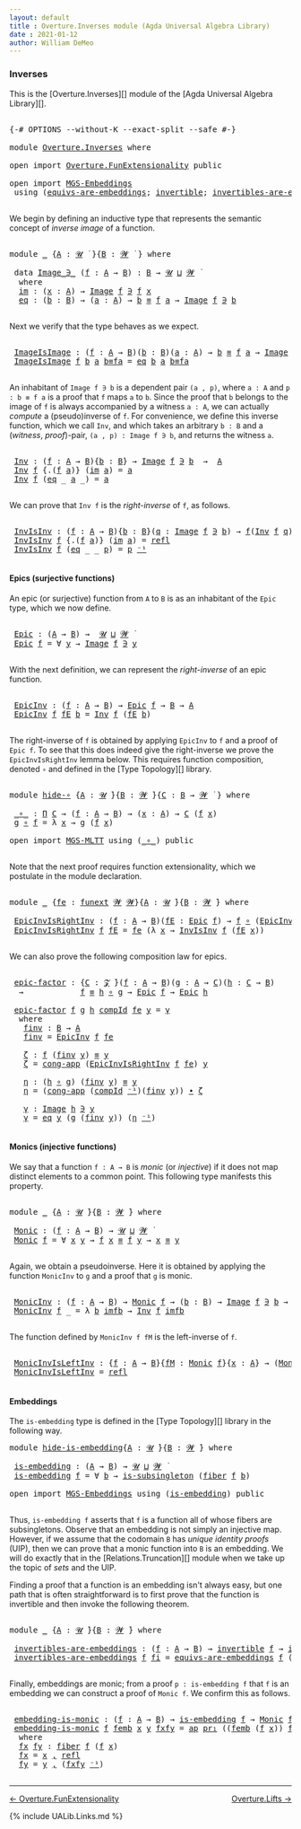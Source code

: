 ```yaml
---
layout: default
title : Overture.Inverses module (Agda Universal Algebra Library)
date : 2021-01-12
author: William DeMeo
---
```


### <a id="inverses">Inverses</a>

This is the [Overture.Inverses][] module of the [Agda Universal Algebra Library][].

<pre class="Agda">

<a id="266" class="Symbol">{-#</a> <a id="270" class="Keyword">OPTIONS</a> <a id="278" class="Pragma">--without-K</a> <a id="290" class="Pragma">--exact-split</a> <a id="304" class="Pragma">--safe</a> <a id="311" class="Symbol">#-}</a>

<a id="316" class="Keyword">module</a> <a id="323" href="Overture.Inverses.html" class="Module">Overture.Inverses</a> <a id="341" class="Keyword">where</a>

<a id="348" class="Keyword">open</a> <a id="353" class="Keyword">import</a> <a id="360" href="Overture.FunExtensionality.html" class="Module">Overture.FunExtensionality</a> <a id="387" class="Keyword">public</a>

<a id="395" class="Keyword">open</a> <a id="400" class="Keyword">import</a> <a id="407" href="MGS-Embeddings.html" class="Module">MGS-Embeddings</a>
 <a id="423" class="Keyword">using</a> <a id="429" class="Symbol">(</a><a id="430" href="MGS-Embeddings.html#1410" class="Function">equivs-are-embeddings</a><a id="451" class="Symbol">;</a> <a id="453" href="MGS-Equivalences.html#370" class="Function">invertible</a><a id="463" class="Symbol">;</a> <a id="465" href="MGS-Equivalences.html#2127" class="Function">invertibles-are-equivs</a><a id="487" class="Symbol">)</a> <a id="489" class="Keyword">public</a>

</pre>

We begin by defining an inductive type that represents the semantic concept of *inverse image* of a function.

<pre class="Agda">

<a id="634" class="Keyword">module</a> <a id="641" href="Overture.Inverses.html#641" class="Module">_</a> <a id="643" class="Symbol">{</a><a id="644" href="Overture.Inverses.html#644" class="Bound">A</a> <a id="646" class="Symbol">:</a> <a id="648" href="Universes.html#260" class="Generalizable">𝓤</a> <a id="650" href="Universes.html#403" class="Function Operator">̇</a> <a id="652" class="Symbol">}{</a><a id="654" href="Overture.Inverses.html#654" class="Bound">B</a> <a id="656" class="Symbol">:</a> <a id="658" href="Universes.html#264" class="Generalizable">𝓦</a> <a id="660" href="Universes.html#403" class="Function Operator">̇</a> <a id="662" class="Symbol">}</a> <a id="664" class="Keyword">where</a>

 <a id="672" class="Keyword">data</a> <a id="677" href="Overture.Inverses.html#677" class="Datatype Operator">Image_∋_</a> <a id="686" class="Symbol">(</a><a id="687" href="Overture.Inverses.html#687" class="Bound">f</a> <a id="689" class="Symbol">:</a> <a id="691" href="Overture.Inverses.html#644" class="Bound">A</a> <a id="693" class="Symbol">→</a> <a id="695" href="Overture.Inverses.html#654" class="Bound">B</a><a id="696" class="Symbol">)</a> <a id="698" class="Symbol">:</a> <a id="700" href="Overture.Inverses.html#654" class="Bound">B</a> <a id="702" class="Symbol">→</a> <a id="704" href="Overture.Inverses.html#648" class="Bound">𝓤</a> <a id="706" href="Agda.Primitive.html#810" class="Primitive Operator">⊔</a> <a id="708" href="Overture.Inverses.html#658" class="Bound">𝓦</a> <a id="710" href="Universes.html#403" class="Function Operator">̇</a>
  <a id="714" class="Keyword">where</a>
  <a id="722" href="Overture.Inverses.html#722" class="InductiveConstructor">im</a> <a id="725" class="Symbol">:</a> <a id="727" class="Symbol">(</a><a id="728" href="Overture.Inverses.html#728" class="Bound">x</a> <a id="730" class="Symbol">:</a> <a id="732" href="Overture.Inverses.html#644" class="Bound">A</a><a id="733" class="Symbol">)</a> <a id="735" class="Symbol">→</a> <a id="737" href="Overture.Inverses.html#677" class="Datatype Operator">Image</a> <a id="743" href="Overture.Inverses.html#687" class="Bound">f</a> <a id="745" href="Overture.Inverses.html#677" class="Datatype Operator">∋</a> <a id="747" href="Overture.Inverses.html#687" class="Bound">f</a> <a id="749" href="Overture.Inverses.html#728" class="Bound">x</a>
  <a id="753" href="Overture.Inverses.html#753" class="InductiveConstructor">eq</a> <a id="756" class="Symbol">:</a> <a id="758" class="Symbol">(</a><a id="759" href="Overture.Inverses.html#759" class="Bound">b</a> <a id="761" class="Symbol">:</a> <a id="763" href="Overture.Inverses.html#654" class="Bound">B</a><a id="764" class="Symbol">)</a> <a id="766" class="Symbol">→</a> <a id="768" class="Symbol">(</a><a id="769" href="Overture.Inverses.html#769" class="Bound">a</a> <a id="771" class="Symbol">:</a> <a id="773" href="Overture.Inverses.html#644" class="Bound">A</a><a id="774" class="Symbol">)</a> <a id="776" class="Symbol">→</a> <a id="778" href="Overture.Inverses.html#759" class="Bound">b</a> <a id="780" href="Overture.Equality.html#2419" class="Datatype Operator">≡</a> <a id="782" href="Overture.Inverses.html#687" class="Bound">f</a> <a id="784" href="Overture.Inverses.html#769" class="Bound">a</a> <a id="786" class="Symbol">→</a> <a id="788" href="Overture.Inverses.html#677" class="Datatype Operator">Image</a> <a id="794" href="Overture.Inverses.html#687" class="Bound">f</a> <a id="796" href="Overture.Inverses.html#677" class="Datatype Operator">∋</a> <a id="798" href="Overture.Inverses.html#759" class="Bound">b</a>

</pre>

Next we verify that the type behaves as we expect.

<pre class="Agda">

 <a id="880" href="Overture.Inverses.html#880" class="Function">ImageIsImage</a> <a id="893" class="Symbol">:</a> <a id="895" class="Symbol">(</a><a id="896" href="Overture.Inverses.html#896" class="Bound">f</a> <a id="898" class="Symbol">:</a> <a id="900" href="Overture.Inverses.html#644" class="Bound">A</a> <a id="902" class="Symbol">→</a> <a id="904" href="Overture.Inverses.html#654" class="Bound">B</a><a id="905" class="Symbol">)(</a><a id="907" href="Overture.Inverses.html#907" class="Bound">b</a> <a id="909" class="Symbol">:</a> <a id="911" href="Overture.Inverses.html#654" class="Bound">B</a><a id="912" class="Symbol">)(</a><a id="914" href="Overture.Inverses.html#914" class="Bound">a</a> <a id="916" class="Symbol">:</a> <a id="918" href="Overture.Inverses.html#644" class="Bound">A</a><a id="919" class="Symbol">)</a> <a id="921" class="Symbol">→</a> <a id="923" href="Overture.Inverses.html#907" class="Bound">b</a> <a id="925" href="Overture.Equality.html#2419" class="Datatype Operator">≡</a> <a id="927" href="Overture.Inverses.html#896" class="Bound">f</a> <a id="929" href="Overture.Inverses.html#914" class="Bound">a</a> <a id="931" class="Symbol">→</a> <a id="933" href="Overture.Inverses.html#677" class="Datatype Operator">Image</a> <a id="939" href="Overture.Inverses.html#896" class="Bound">f</a> <a id="941" href="Overture.Inverses.html#677" class="Datatype Operator">∋</a> <a id="943" href="Overture.Inverses.html#907" class="Bound">b</a>
 <a id="946" href="Overture.Inverses.html#880" class="Function">ImageIsImage</a> <a id="959" href="Overture.Inverses.html#959" class="Bound">f</a> <a id="961" href="Overture.Inverses.html#961" class="Bound">b</a> <a id="963" href="Overture.Inverses.html#963" class="Bound">a</a> <a id="965" href="Overture.Inverses.html#965" class="Bound">b≡fa</a> <a id="970" class="Symbol">=</a> <a id="972" href="Overture.Inverses.html#753" class="InductiveConstructor">eq</a> <a id="975" href="Overture.Inverses.html#961" class="Bound">b</a> <a id="977" href="Overture.Inverses.html#963" class="Bound">a</a> <a id="979" href="Overture.Inverses.html#965" class="Bound">b≡fa</a>

</pre>

An inhabitant of `Image f ∋ b` is a dependent pair `(a , p)`, where `a : A` and `p : b ≡ f a` is a proof that `f` maps `a` to `b`.  Since the proof that `b` belongs to the image of `f` is always accompanied by a witness `a : A`, we can actually *compute* a (pseudo)inverse of `f`. For convenience, we define this inverse function, which we call `Inv`, and which takes an arbitrary `b : B` and a (*witness*, *proof*)-pair, `(a , p) : Image f ∋ b`, and returns the witness `a`.

<pre class="Agda">

 <a id="1489" href="Overture.Inverses.html#1489" class="Function">Inv</a> <a id="1493" class="Symbol">:</a> <a id="1495" class="Symbol">(</a><a id="1496" href="Overture.Inverses.html#1496" class="Bound">f</a> <a id="1498" class="Symbol">:</a> <a id="1500" href="Overture.Inverses.html#644" class="Bound">A</a> <a id="1502" class="Symbol">→</a> <a id="1504" href="Overture.Inverses.html#654" class="Bound">B</a><a id="1505" class="Symbol">){</a><a id="1507" href="Overture.Inverses.html#1507" class="Bound">b</a> <a id="1509" class="Symbol">:</a> <a id="1511" href="Overture.Inverses.html#654" class="Bound">B</a><a id="1512" class="Symbol">}</a> <a id="1514" class="Symbol">→</a> <a id="1516" href="Overture.Inverses.html#677" class="Datatype Operator">Image</a> <a id="1522" href="Overture.Inverses.html#1496" class="Bound">f</a> <a id="1524" href="Overture.Inverses.html#677" class="Datatype Operator">∋</a> <a id="1526" href="Overture.Inverses.html#1507" class="Bound">b</a>  <a id="1529" class="Symbol">→</a>  <a id="1532" href="Overture.Inverses.html#644" class="Bound">A</a>
 <a id="1535" href="Overture.Inverses.html#1489" class="Function">Inv</a> <a id="1539" href="Overture.Inverses.html#1539" class="Bound">f</a> <a id="1541" class="Symbol">{</a><a id="1542" class="DottedPattern Symbol">.(</a><a id="1544" href="Overture.Inverses.html#1539" class="DottedPattern Bound">f</a> <a id="1546" href="Overture.Inverses.html#1554" class="DottedPattern Bound">a</a><a id="1547" class="DottedPattern Symbol">)</a><a id="1548" class="Symbol">}</a> <a id="1550" class="Symbol">(</a><a id="1551" href="Overture.Inverses.html#722" class="InductiveConstructor">im</a> <a id="1554" href="Overture.Inverses.html#1554" class="Bound">a</a><a id="1555" class="Symbol">)</a> <a id="1557" class="Symbol">=</a> <a id="1559" href="Overture.Inverses.html#1554" class="Bound">a</a>
 <a id="1562" href="Overture.Inverses.html#1489" class="Function">Inv</a> <a id="1566" href="Overture.Inverses.html#1566" class="Bound">f</a> <a id="1568" class="Symbol">(</a><a id="1569" href="Overture.Inverses.html#753" class="InductiveConstructor">eq</a> <a id="1572" class="Symbol">_</a> <a id="1574" href="Overture.Inverses.html#1574" class="Bound">a</a> <a id="1576" class="Symbol">_)</a> <a id="1579" class="Symbol">=</a> <a id="1581" href="Overture.Inverses.html#1574" class="Bound">a</a>

</pre>

We can prove that `Inv f` is the *right-inverse* of `f`, as follows.

<pre class="Agda">

 <a id="1681" href="Overture.Inverses.html#1681" class="Function">InvIsInv</a> <a id="1690" class="Symbol">:</a> <a id="1692" class="Symbol">(</a><a id="1693" href="Overture.Inverses.html#1693" class="Bound">f</a> <a id="1695" class="Symbol">:</a> <a id="1697" href="Overture.Inverses.html#644" class="Bound">A</a> <a id="1699" class="Symbol">→</a> <a id="1701" href="Overture.Inverses.html#654" class="Bound">B</a><a id="1702" class="Symbol">){</a><a id="1704" href="Overture.Inverses.html#1704" class="Bound">b</a> <a id="1706" class="Symbol">:</a> <a id="1708" href="Overture.Inverses.html#654" class="Bound">B</a><a id="1709" class="Symbol">}(</a><a id="1711" href="Overture.Inverses.html#1711" class="Bound">q</a> <a id="1713" class="Symbol">:</a> <a id="1715" href="Overture.Inverses.html#677" class="Datatype Operator">Image</a> <a id="1721" href="Overture.Inverses.html#1693" class="Bound">f</a> <a id="1723" href="Overture.Inverses.html#677" class="Datatype Operator">∋</a> <a id="1725" href="Overture.Inverses.html#1704" class="Bound">b</a><a id="1726" class="Symbol">)</a> <a id="1728" class="Symbol">→</a> <a id="1730" href="Overture.Inverses.html#1693" class="Bound">f</a><a id="1731" class="Symbol">(</a><a id="1732" href="Overture.Inverses.html#1489" class="Function">Inv</a> <a id="1736" href="Overture.Inverses.html#1693" class="Bound">f</a> <a id="1738" href="Overture.Inverses.html#1711" class="Bound">q</a><a id="1739" class="Symbol">)</a> <a id="1741" href="Overture.Equality.html#2419" class="Datatype Operator">≡</a> <a id="1743" href="Overture.Inverses.html#1704" class="Bound">b</a>
 <a id="1746" href="Overture.Inverses.html#1681" class="Function">InvIsInv</a> <a id="1755" href="Overture.Inverses.html#1755" class="Bound">f</a> <a id="1757" class="Symbol">{</a><a id="1758" class="DottedPattern Symbol">.(</a><a id="1760" href="Overture.Inverses.html#1755" class="DottedPattern Bound">f</a> <a id="1762" href="Overture.Inverses.html#1770" class="DottedPattern Bound">a</a><a id="1763" class="DottedPattern Symbol">)</a><a id="1764" class="Symbol">}</a> <a id="1766" class="Symbol">(</a><a id="1767" href="Overture.Inverses.html#722" class="InductiveConstructor">im</a> <a id="1770" href="Overture.Inverses.html#1770" class="Bound">a</a><a id="1771" class="Symbol">)</a> <a id="1773" class="Symbol">=</a> <a id="1775" href="Identity-Type.html#162" class="InductiveConstructor">refl</a>
 <a id="1781" href="Overture.Inverses.html#1681" class="Function">InvIsInv</a> <a id="1790" href="Overture.Inverses.html#1790" class="Bound">f</a> <a id="1792" class="Symbol">(</a><a id="1793" href="Overture.Inverses.html#753" class="InductiveConstructor">eq</a> <a id="1796" class="Symbol">_</a> <a id="1798" class="Symbol">_</a> <a id="1800" href="Overture.Inverses.html#1800" class="Bound">p</a><a id="1801" class="Symbol">)</a> <a id="1803" class="Symbol">=</a> <a id="1805" href="Overture.Inverses.html#1800" class="Bound">p</a> <a id="1807" href="MGS-MLTT.html#6125" class="Function Operator">⁻¹</a>

</pre>





#### <a id="epics">Epics (surjective functions)</a>

An epic (or surjective) function from `A` to `B` is as an inhabitant of the `Epic` type, which we now define.

<pre class="Agda">

 <a id="2006" href="Overture.Inverses.html#2006" class="Function">Epic</a> <a id="2011" class="Symbol">:</a> <a id="2013" class="Symbol">(</a><a id="2014" href="Overture.Inverses.html#644" class="Bound">A</a> <a id="2016" class="Symbol">→</a> <a id="2018" href="Overture.Inverses.html#654" class="Bound">B</a><a id="2019" class="Symbol">)</a> <a id="2021" class="Symbol">→</a>  <a id="2024" href="Overture.Inverses.html#648" class="Bound">𝓤</a> <a id="2026" href="Agda.Primitive.html#810" class="Primitive Operator">⊔</a> <a id="2028" href="Overture.Inverses.html#658" class="Bound">𝓦</a> <a id="2030" href="Universes.html#403" class="Function Operator">̇</a>
 <a id="2033" href="Overture.Inverses.html#2006" class="Function">Epic</a> <a id="2038" href="Overture.Inverses.html#2038" class="Bound">f</a> <a id="2040" class="Symbol">=</a> <a id="2042" class="Symbol">∀</a> <a id="2044" href="Overture.Inverses.html#2044" class="Bound">y</a> <a id="2046" class="Symbol">→</a> <a id="2048" href="Overture.Inverses.html#677" class="Datatype Operator">Image</a> <a id="2054" href="Overture.Inverses.html#2038" class="Bound">f</a> <a id="2056" href="Overture.Inverses.html#677" class="Datatype Operator">∋</a> <a id="2058" href="Overture.Inverses.html#2044" class="Bound">y</a>

</pre>

With the next definition, we can represent the *right-inverse* of an epic function.

<pre class="Agda">

 <a id="2173" href="Overture.Inverses.html#2173" class="Function">EpicInv</a> <a id="2181" class="Symbol">:</a> <a id="2183" class="Symbol">(</a><a id="2184" href="Overture.Inverses.html#2184" class="Bound">f</a> <a id="2186" class="Symbol">:</a> <a id="2188" href="Overture.Inverses.html#644" class="Bound">A</a> <a id="2190" class="Symbol">→</a> <a id="2192" href="Overture.Inverses.html#654" class="Bound">B</a><a id="2193" class="Symbol">)</a> <a id="2195" class="Symbol">→</a> <a id="2197" href="Overture.Inverses.html#2006" class="Function">Epic</a> <a id="2202" href="Overture.Inverses.html#2184" class="Bound">f</a> <a id="2204" class="Symbol">→</a> <a id="2206" href="Overture.Inverses.html#654" class="Bound">B</a> <a id="2208" class="Symbol">→</a> <a id="2210" href="Overture.Inverses.html#644" class="Bound">A</a>
 <a id="2213" href="Overture.Inverses.html#2173" class="Function">EpicInv</a> <a id="2221" href="Overture.Inverses.html#2221" class="Bound">f</a> <a id="2223" href="Overture.Inverses.html#2223" class="Bound">fE</a> <a id="2226" href="Overture.Inverses.html#2226" class="Bound">b</a> <a id="2228" class="Symbol">=</a> <a id="2230" href="Overture.Inverses.html#1489" class="Function">Inv</a> <a id="2234" href="Overture.Inverses.html#2221" class="Bound">f</a> <a id="2236" class="Symbol">(</a><a id="2237" href="Overture.Inverses.html#2223" class="Bound">fE</a> <a id="2240" href="Overture.Inverses.html#2226" class="Bound">b</a><a id="2241" class="Symbol">)</a>

</pre>
The right-inverse of `f` is obtained by applying `EpicInv` to `f` and a proof of `Epic f`. To see that this does indeed give the right-inverse we prove the `EpicInvIsRightInv` lemma below. This requires function composition, denoted `∘` and defined in the [Type Topology][] library.

<pre class="Agda">

<a id="2553" class="Keyword">module</a> <a id="hide-∘"></a><a id="2560" href="Overture.Inverses.html#2560" class="Module">hide-∘</a> <a id="2567" class="Symbol">{</a><a id="2568" href="Overture.Inverses.html#2568" class="Bound">A</a> <a id="2570" class="Symbol">:</a> <a id="2572" href="Universes.html#260" class="Generalizable">𝓤</a> <a id="2574" href="Universes.html#403" class="Function Operator">̇</a><a id="2575" class="Symbol">}{</a><a id="2577" href="Overture.Inverses.html#2577" class="Bound">B</a> <a id="2579" class="Symbol">:</a> <a id="2581" href="Universes.html#264" class="Generalizable">𝓦</a> <a id="2583" href="Universes.html#403" class="Function Operator">̇</a><a id="2584" class="Symbol">}{</a><a id="2586" href="Overture.Inverses.html#2586" class="Bound">C</a> <a id="2588" class="Symbol">:</a> <a id="2590" href="Overture.Inverses.html#2577" class="Bound">B</a> <a id="2592" class="Symbol">→</a> <a id="2594" href="Universes.html#264" class="Generalizable">𝓦</a> <a id="2596" href="Universes.html#403" class="Function Operator">̇</a> <a id="2598" class="Symbol">}</a> <a id="2600" class="Keyword">where</a>

 <a id="hide-∘._∘_"></a><a id="2608" href="Overture.Inverses.html#2608" class="Function Operator">_∘_</a> <a id="2612" class="Symbol">:</a> <a id="2614" href="MGS-MLTT.html#3562" class="Function">Π</a> <a id="2616" href="Overture.Inverses.html#2586" class="Bound">C</a> <a id="2618" class="Symbol">→</a> <a id="2620" class="Symbol">(</a><a id="2621" href="Overture.Inverses.html#2621" class="Bound">f</a> <a id="2623" class="Symbol">:</a> <a id="2625" href="Overture.Inverses.html#2568" class="Bound">A</a> <a id="2627" class="Symbol">→</a> <a id="2629" href="Overture.Inverses.html#2577" class="Bound">B</a><a id="2630" class="Symbol">)</a> <a id="2632" class="Symbol">→</a> <a id="2634" class="Symbol">(</a><a id="2635" href="Overture.Inverses.html#2635" class="Bound">x</a> <a id="2637" class="Symbol">:</a> <a id="2639" href="Overture.Inverses.html#2568" class="Bound">A</a><a id="2640" class="Symbol">)</a> <a id="2642" class="Symbol">→</a> <a id="2644" href="Overture.Inverses.html#2586" class="Bound">C</a> <a id="2646" class="Symbol">(</a><a id="2647" href="Overture.Inverses.html#2621" class="Bound">f</a> <a id="2649" href="Overture.Inverses.html#2635" class="Bound">x</a><a id="2650" class="Symbol">)</a>
 <a id="2653" href="Overture.Inverses.html#2653" class="Bound">g</a> <a id="2655" href="Overture.Inverses.html#2608" class="Function Operator">∘</a> <a id="2657" href="Overture.Inverses.html#2657" class="Bound">f</a> <a id="2659" class="Symbol">=</a> <a id="2661" class="Symbol">λ</a> <a id="2663" href="Overture.Inverses.html#2663" class="Bound">x</a> <a id="2665" class="Symbol">→</a> <a id="2667" href="Overture.Inverses.html#2653" class="Bound">g</a> <a id="2669" class="Symbol">(</a><a id="2670" href="Overture.Inverses.html#2657" class="Bound">f</a> <a id="2672" href="Overture.Inverses.html#2663" class="Bound">x</a><a id="2673" class="Symbol">)</a>

<a id="2676" class="Keyword">open</a> <a id="2681" class="Keyword">import</a> <a id="2688" href="MGS-MLTT.html" class="Module">MGS-MLTT</a> <a id="2697" class="Keyword">using</a> <a id="2703" class="Symbol">(</a><a id="2704" href="MGS-MLTT.html#3813" class="Function Operator">_∘_</a><a id="2707" class="Symbol">)</a> <a id="2709" class="Keyword">public</a>

</pre>

Note that the next proof requires function extensionality, which we postulate in the module declaration.

<pre class="Agda">

<a id="2849" class="Keyword">module</a> <a id="2856" href="Overture.Inverses.html#2856" class="Module">_</a> <a id="2858" class="Symbol">{</a><a id="2859" href="Overture.Inverses.html#2859" class="Bound">fe</a> <a id="2862" class="Symbol">:</a> <a id="2864" href="MGS-FunExt-from-Univalence.html#393" class="Function">funext</a> <a id="2871" href="Universes.html#264" class="Generalizable">𝓦</a> <a id="2873" href="Universes.html#264" class="Generalizable">𝓦</a><a id="2874" class="Symbol">}{</a><a id="2876" href="Overture.Inverses.html#2876" class="Bound">A</a> <a id="2878" class="Symbol">:</a> <a id="2880" href="Universes.html#260" class="Generalizable">𝓤</a> <a id="2882" href="Universes.html#403" class="Function Operator">̇</a><a id="2883" class="Symbol">}{</a><a id="2885" href="Overture.Inverses.html#2885" class="Bound">B</a> <a id="2887" class="Symbol">:</a> <a id="2889" href="Universes.html#264" class="Generalizable">𝓦</a> <a id="2891" href="Universes.html#403" class="Function Operator">̇</a><a id="2892" class="Symbol">}</a> <a id="2894" class="Keyword">where</a>

 <a id="2902" href="Overture.Inverses.html#2902" class="Function">EpicInvIsRightInv</a> <a id="2920" class="Symbol">:</a> <a id="2922" class="Symbol">(</a><a id="2923" href="Overture.Inverses.html#2923" class="Bound">f</a> <a id="2925" class="Symbol">:</a> <a id="2927" href="Overture.Inverses.html#2876" class="Bound">A</a> <a id="2929" class="Symbol">→</a> <a id="2931" href="Overture.Inverses.html#2885" class="Bound">B</a><a id="2932" class="Symbol">)(</a><a id="2934" href="Overture.Inverses.html#2934" class="Bound">fE</a> <a id="2937" class="Symbol">:</a> <a id="2939" href="Overture.Inverses.html#2006" class="Function">Epic</a> <a id="2944" href="Overture.Inverses.html#2923" class="Bound">f</a><a id="2945" class="Symbol">)</a> <a id="2947" class="Symbol">→</a> <a id="2949" href="Overture.Inverses.html#2923" class="Bound">f</a> <a id="2951" href="MGS-MLTT.html#3813" class="Function Operator">∘</a> <a id="2953" class="Symbol">(</a><a id="2954" href="Overture.Inverses.html#2173" class="Function">EpicInv</a> <a id="2962" href="Overture.Inverses.html#2923" class="Bound">f</a> <a id="2964" href="Overture.Inverses.html#2934" class="Bound">fE</a><a id="2966" class="Symbol">)</a> <a id="2968" href="Overture.Equality.html#2419" class="Datatype Operator">≡</a> <a id="2970" href="MGS-MLTT.html#3778" class="Function">𝑖𝑑</a> <a id="2973" href="Overture.Inverses.html#2885" class="Bound">B</a>
 <a id="2976" href="Overture.Inverses.html#2902" class="Function">EpicInvIsRightInv</a> <a id="2994" href="Overture.Inverses.html#2994" class="Bound">f</a> <a id="2996" href="Overture.Inverses.html#2996" class="Bound">fE</a> <a id="2999" class="Symbol">=</a> <a id="3001" href="Overture.Inverses.html#2859" class="Bound">fe</a> <a id="3004" class="Symbol">(λ</a> <a id="3007" href="Overture.Inverses.html#3007" class="Bound">x</a> <a id="3009" class="Symbol">→</a> <a id="3011" href="Overture.Inverses.html#1681" class="Function">InvIsInv</a> <a id="3020" href="Overture.Inverses.html#2994" class="Bound">f</a> <a id="3022" class="Symbol">(</a><a id="3023" href="Overture.Inverses.html#2996" class="Bound">fE</a> <a id="3026" href="Overture.Inverses.html#3007" class="Bound">x</a><a id="3027" class="Symbol">))</a>

</pre>

We can also prove the following composition law for epics.

<pre class="Agda">

 <a id="3118" href="Overture.Inverses.html#3118" class="Function">epic-factor</a> <a id="3130" class="Symbol">:</a> <a id="3132" class="Symbol">{</a><a id="3133" href="Overture.Inverses.html#3133" class="Bound">C</a> <a id="3135" class="Symbol">:</a> <a id="3137" href="Overture.Preliminaries.html#8163" class="Generalizable">𝓩</a> <a id="3139" href="Universes.html#403" class="Function Operator">̇</a><a id="3140" class="Symbol">}(</a><a id="3142" href="Overture.Inverses.html#3142" class="Bound">f</a> <a id="3144" class="Symbol">:</a> <a id="3146" href="Overture.Inverses.html#2876" class="Bound">A</a> <a id="3148" class="Symbol">→</a> <a id="3150" href="Overture.Inverses.html#2885" class="Bound">B</a><a id="3151" class="Symbol">)(</a><a id="3153" href="Overture.Inverses.html#3153" class="Bound">g</a> <a id="3155" class="Symbol">:</a> <a id="3157" href="Overture.Inverses.html#2876" class="Bound">A</a> <a id="3159" class="Symbol">→</a> <a id="3161" href="Overture.Inverses.html#3133" class="Bound">C</a><a id="3162" class="Symbol">)(</a><a id="3164" href="Overture.Inverses.html#3164" class="Bound">h</a> <a id="3166" class="Symbol">:</a> <a id="3168" href="Overture.Inverses.html#3133" class="Bound">C</a> <a id="3170" class="Symbol">→</a> <a id="3172" href="Overture.Inverses.html#2885" class="Bound">B</a><a id="3173" class="Symbol">)</a>
  <a id="3177" class="Symbol">→</a>            <a id="3190" href="Overture.Inverses.html#3142" class="Bound">f</a> <a id="3192" href="Overture.Equality.html#2419" class="Datatype Operator">≡</a> <a id="3194" href="Overture.Inverses.html#3164" class="Bound">h</a> <a id="3196" href="MGS-MLTT.html#3813" class="Function Operator">∘</a> <a id="3198" href="Overture.Inverses.html#3153" class="Bound">g</a> <a id="3200" class="Symbol">→</a> <a id="3202" href="Overture.Inverses.html#2006" class="Function">Epic</a> <a id="3207" href="Overture.Inverses.html#3142" class="Bound">f</a> <a id="3209" class="Symbol">→</a> <a id="3211" href="Overture.Inverses.html#2006" class="Function">Epic</a> <a id="3216" href="Overture.Inverses.html#3164" class="Bound">h</a>

 <a id="3220" href="Overture.Inverses.html#3118" class="Function">epic-factor</a> <a id="3232" href="Overture.Inverses.html#3232" class="Bound">f</a> <a id="3234" href="Overture.Inverses.html#3234" class="Bound">g</a> <a id="3236" href="Overture.Inverses.html#3236" class="Bound">h</a> <a id="3238" href="Overture.Inverses.html#3238" class="Bound">compId</a> <a id="3245" href="Overture.Inverses.html#3245" class="Bound">fe</a> <a id="3248" href="Overture.Inverses.html#3248" class="Bound">y</a> <a id="3250" class="Symbol">=</a> <a id="3252" href="Overture.Inverses.html#3442" class="Function">γ</a>
  <a id="3256" class="Keyword">where</a>
   <a id="3265" href="Overture.Inverses.html#3265" class="Function">finv</a> <a id="3270" class="Symbol">:</a> <a id="3272" href="Overture.Inverses.html#2885" class="Bound">B</a> <a id="3274" class="Symbol">→</a> <a id="3276" href="Overture.Inverses.html#2876" class="Bound">A</a>
   <a id="3281" href="Overture.Inverses.html#3265" class="Function">finv</a> <a id="3286" class="Symbol">=</a> <a id="3288" href="Overture.Inverses.html#2173" class="Function">EpicInv</a> <a id="3296" href="Overture.Inverses.html#3232" class="Bound">f</a> <a id="3298" href="Overture.Inverses.html#3245" class="Bound">fe</a>

   <a id="3305" href="Overture.Inverses.html#3305" class="Function">ζ</a> <a id="3307" class="Symbol">:</a> <a id="3309" href="Overture.Inverses.html#3232" class="Bound">f</a> <a id="3311" class="Symbol">(</a><a id="3312" href="Overture.Inverses.html#3265" class="Function">finv</a> <a id="3317" href="Overture.Inverses.html#3248" class="Bound">y</a><a id="3318" class="Symbol">)</a> <a id="3320" href="Overture.Equality.html#2419" class="Datatype Operator">≡</a> <a id="3322" href="Overture.Inverses.html#3248" class="Bound">y</a>
   <a id="3327" href="Overture.Inverses.html#3305" class="Function">ζ</a> <a id="3329" class="Symbol">=</a> <a id="3331" href="Overture.Equality.html#5962" class="Function">cong-app</a> <a id="3340" class="Symbol">(</a><a id="3341" href="Overture.Inverses.html#2902" class="Function">EpicInvIsRightInv</a> <a id="3359" href="Overture.Inverses.html#3232" class="Bound">f</a> <a id="3361" href="Overture.Inverses.html#3245" class="Bound">fe</a><a id="3363" class="Symbol">)</a> <a id="3365" href="Overture.Inverses.html#3248" class="Bound">y</a>

   <a id="3371" href="Overture.Inverses.html#3371" class="Function">η</a> <a id="3373" class="Symbol">:</a> <a id="3375" class="Symbol">(</a><a id="3376" href="Overture.Inverses.html#3236" class="Bound">h</a> <a id="3378" href="MGS-MLTT.html#3813" class="Function Operator">∘</a> <a id="3380" href="Overture.Inverses.html#3234" class="Bound">g</a><a id="3381" class="Symbol">)</a> <a id="3383" class="Symbol">(</a><a id="3384" href="Overture.Inverses.html#3265" class="Function">finv</a> <a id="3389" href="Overture.Inverses.html#3248" class="Bound">y</a><a id="3390" class="Symbol">)</a> <a id="3392" href="Overture.Equality.html#2419" class="Datatype Operator">≡</a> <a id="3394" href="Overture.Inverses.html#3248" class="Bound">y</a>
   <a id="3399" href="Overture.Inverses.html#3371" class="Function">η</a> <a id="3401" class="Symbol">=</a> <a id="3403" class="Symbol">(</a><a id="3404" href="Overture.Equality.html#5962" class="Function">cong-app</a> <a id="3413" class="Symbol">(</a><a id="3414" href="Overture.Inverses.html#3238" class="Bound">compId</a> <a id="3421" href="MGS-MLTT.html#6125" class="Function Operator">⁻¹</a><a id="3423" class="Symbol">)(</a><a id="3425" href="Overture.Inverses.html#3265" class="Function">finv</a> <a id="3430" href="Overture.Inverses.html#3248" class="Bound">y</a><a id="3431" class="Symbol">))</a> <a id="3434" href="MGS-MLTT.html#5910" class="Function Operator">∙</a> <a id="3436" href="Overture.Inverses.html#3305" class="Function">ζ</a>

   <a id="3442" href="Overture.Inverses.html#3442" class="Function">γ</a> <a id="3444" class="Symbol">:</a> <a id="3446" href="Overture.Inverses.html#677" class="Datatype Operator">Image</a> <a id="3452" href="Overture.Inverses.html#3236" class="Bound">h</a> <a id="3454" href="Overture.Inverses.html#677" class="Datatype Operator">∋</a> <a id="3456" href="Overture.Inverses.html#3248" class="Bound">y</a>
   <a id="3461" href="Overture.Inverses.html#3442" class="Function">γ</a> <a id="3463" class="Symbol">=</a> <a id="3465" href="Overture.Inverses.html#753" class="InductiveConstructor">eq</a> <a id="3468" href="Overture.Inverses.html#3248" class="Bound">y</a> <a id="3470" class="Symbol">(</a><a id="3471" href="Overture.Inverses.html#3234" class="Bound">g</a> <a id="3473" class="Symbol">(</a><a id="3474" href="Overture.Inverses.html#3265" class="Function">finv</a> <a id="3479" href="Overture.Inverses.html#3248" class="Bound">y</a><a id="3480" class="Symbol">))</a> <a id="3483" class="Symbol">(</a><a id="3484" href="Overture.Inverses.html#3371" class="Function">η</a> <a id="3486" href="MGS-MLTT.html#6125" class="Function Operator">⁻¹</a><a id="3488" class="Symbol">)</a>

</pre>






#### <a id="monics">Monics (injective functions)</a>

We say that a function `f : A → B` is *monic* (or *injective*) if it does not map distinct elements to a common point. This following type manifests this property.

<pre class="Agda">

<a id="3741" class="Keyword">module</a> <a id="3748" href="Overture.Inverses.html#3748" class="Module">_</a> <a id="3750" class="Symbol">{</a><a id="3751" href="Overture.Inverses.html#3751" class="Bound">A</a> <a id="3753" class="Symbol">:</a> <a id="3755" href="Universes.html#260" class="Generalizable">𝓤</a> <a id="3757" href="Universes.html#403" class="Function Operator">̇</a><a id="3758" class="Symbol">}{</a><a id="3760" href="Overture.Inverses.html#3760" class="Bound">B</a> <a id="3762" class="Symbol">:</a> <a id="3764" href="Universes.html#264" class="Generalizable">𝓦</a> <a id="3766" href="Universes.html#403" class="Function Operator">̇</a><a id="3767" class="Symbol">}</a> <a id="3769" class="Keyword">where</a>

 <a id="3777" href="Overture.Inverses.html#3777" class="Function">Monic</a> <a id="3783" class="Symbol">:</a> <a id="3785" class="Symbol">(</a><a id="3786" href="Overture.Inverses.html#3786" class="Bound">f</a> <a id="3788" class="Symbol">:</a> <a id="3790" href="Overture.Inverses.html#3751" class="Bound">A</a> <a id="3792" class="Symbol">→</a> <a id="3794" href="Overture.Inverses.html#3760" class="Bound">B</a><a id="3795" class="Symbol">)</a> <a id="3797" class="Symbol">→</a> <a id="3799" href="Overture.Inverses.html#3755" class="Bound">𝓤</a> <a id="3801" href="Agda.Primitive.html#810" class="Primitive Operator">⊔</a> <a id="3803" href="Overture.Inverses.html#3764" class="Bound">𝓦</a> <a id="3805" href="Universes.html#403" class="Function Operator">̇</a>
 <a id="3808" href="Overture.Inverses.html#3777" class="Function">Monic</a> <a id="3814" href="Overture.Inverses.html#3814" class="Bound">f</a> <a id="3816" class="Symbol">=</a> <a id="3818" class="Symbol">∀</a> <a id="3820" href="Overture.Inverses.html#3820" class="Bound">x</a> <a id="3822" href="Overture.Inverses.html#3822" class="Bound">y</a> <a id="3824" class="Symbol">→</a> <a id="3826" href="Overture.Inverses.html#3814" class="Bound">f</a> <a id="3828" href="Overture.Inverses.html#3820" class="Bound">x</a> <a id="3830" href="Overture.Equality.html#2419" class="Datatype Operator">≡</a> <a id="3832" href="Overture.Inverses.html#3814" class="Bound">f</a> <a id="3834" href="Overture.Inverses.html#3822" class="Bound">y</a> <a id="3836" class="Symbol">→</a> <a id="3838" href="Overture.Inverses.html#3820" class="Bound">x</a> <a id="3840" href="Overture.Equality.html#2419" class="Datatype Operator">≡</a> <a id="3842" href="Overture.Inverses.html#3822" class="Bound">y</a>

</pre>

Again, we obtain a pseudoinverse. Here it is obtained by applying the function `MonicInv` to `g` and a proof that `g` is monic.

<pre class="Agda">

 <a id="4001" href="Overture.Inverses.html#4001" class="Function">MonicInv</a> <a id="4010" class="Symbol">:</a> <a id="4012" class="Symbol">(</a><a id="4013" href="Overture.Inverses.html#4013" class="Bound">f</a> <a id="4015" class="Symbol">:</a> <a id="4017" href="Overture.Inverses.html#3751" class="Bound">A</a> <a id="4019" class="Symbol">→</a> <a id="4021" href="Overture.Inverses.html#3760" class="Bound">B</a><a id="4022" class="Symbol">)</a> <a id="4024" class="Symbol">→</a> <a id="4026" href="Overture.Inverses.html#3777" class="Function">Monic</a> <a id="4032" href="Overture.Inverses.html#4013" class="Bound">f</a> <a id="4034" class="Symbol">→</a> <a id="4036" class="Symbol">(</a><a id="4037" href="Overture.Inverses.html#4037" class="Bound">b</a> <a id="4039" class="Symbol">:</a> <a id="4041" href="Overture.Inverses.html#3760" class="Bound">B</a><a id="4042" class="Symbol">)</a> <a id="4044" class="Symbol">→</a> <a id="4046" href="Overture.Inverses.html#677" class="Datatype Operator">Image</a> <a id="4052" href="Overture.Inverses.html#4013" class="Bound">f</a> <a id="4054" href="Overture.Inverses.html#677" class="Datatype Operator">∋</a> <a id="4056" href="Overture.Inverses.html#4037" class="Bound">b</a> <a id="4058" class="Symbol">→</a> <a id="4060" href="Overture.Inverses.html#3751" class="Bound">A</a>
 <a id="4063" href="Overture.Inverses.html#4001" class="Function">MonicInv</a> <a id="4072" href="Overture.Inverses.html#4072" class="Bound">f</a> <a id="4074" class="Symbol">_</a> <a id="4076" class="Symbol">=</a> <a id="4078" class="Symbol">λ</a> <a id="4080" href="Overture.Inverses.html#4080" class="Bound">b</a> <a id="4082" href="Overture.Inverses.html#4082" class="Bound">imfb</a> <a id="4087" class="Symbol">→</a> <a id="4089" href="Overture.Inverses.html#1489" class="Function">Inv</a> <a id="4093" href="Overture.Inverses.html#4072" class="Bound">f</a> <a id="4095" href="Overture.Inverses.html#4082" class="Bound">imfb</a>

</pre>

The function defined by `MonicInv f fM` is the left-inverse of `f`.

<pre class="Agda">

 <a id="4197" href="Overture.Inverses.html#4197" class="Function">MonicInvIsLeftInv</a> <a id="4215" class="Symbol">:</a> <a id="4217" class="Symbol">{</a><a id="4218" href="Overture.Inverses.html#4218" class="Bound">f</a> <a id="4220" class="Symbol">:</a> <a id="4222" href="Overture.Inverses.html#3751" class="Bound">A</a> <a id="4224" class="Symbol">→</a> <a id="4226" href="Overture.Inverses.html#3760" class="Bound">B</a><a id="4227" class="Symbol">}{</a><a id="4229" href="Overture.Inverses.html#4229" class="Bound">fM</a> <a id="4232" class="Symbol">:</a> <a id="4234" href="Overture.Inverses.html#3777" class="Function">Monic</a> <a id="4240" href="Overture.Inverses.html#4218" class="Bound">f</a><a id="4241" class="Symbol">}{</a><a id="4243" href="Overture.Inverses.html#4243" class="Bound">x</a> <a id="4245" class="Symbol">:</a> <a id="4247" href="Overture.Inverses.html#3751" class="Bound">A</a><a id="4248" class="Symbol">}</a> <a id="4250" class="Symbol">→</a> <a id="4252" class="Symbol">(</a><a id="4253" href="Overture.Inverses.html#4001" class="Function">MonicInv</a> <a id="4262" href="Overture.Inverses.html#4218" class="Bound">f</a> <a id="4264" href="Overture.Inverses.html#4229" class="Bound">fM</a><a id="4266" class="Symbol">)(</a><a id="4268" href="Overture.Inverses.html#4218" class="Bound">f</a> <a id="4270" href="Overture.Inverses.html#4243" class="Bound">x</a><a id="4271" class="Symbol">)(</a><a id="4273" href="Overture.Inverses.html#722" class="InductiveConstructor">im</a> <a id="4276" href="Overture.Inverses.html#4243" class="Bound">x</a><a id="4277" class="Symbol">)</a> <a id="4279" href="Overture.Equality.html#2419" class="Datatype Operator">≡</a> <a id="4281" href="Overture.Inverses.html#4243" class="Bound">x</a>
 <a id="4284" href="Overture.Inverses.html#4197" class="Function">MonicInvIsLeftInv</a> <a id="4302" class="Symbol">=</a> <a id="4304" href="Identity-Type.html#162" class="InductiveConstructor">refl</a>

</pre>





#### <a id="embeddings">Embeddings</a>

The `is-embedding` type is defined in the [Type Topology][] library in the following way.

<pre class="Agda">
<a id="4470" class="Keyword">module</a> <a id="hide-is-embedding"></a><a id="4477" href="Overture.Inverses.html#4477" class="Module">hide-is-embedding</a><a id="4494" class="Symbol">{</a><a id="4495" href="Overture.Inverses.html#4495" class="Bound">A</a> <a id="4497" class="Symbol">:</a> <a id="4499" href="Universes.html#260" class="Generalizable">𝓤</a> <a id="4501" href="Universes.html#403" class="Function Operator">̇</a><a id="4502" class="Symbol">}{</a><a id="4504" href="Overture.Inverses.html#4504" class="Bound">B</a> <a id="4506" class="Symbol">:</a> <a id="4508" href="Universes.html#264" class="Generalizable">𝓦</a> <a id="4510" href="Universes.html#403" class="Function Operator">̇</a><a id="4511" class="Symbol">}</a> <a id="4513" class="Keyword">where</a>

 <a id="hide-is-embedding.is-embedding"></a><a id="4521" href="Overture.Inverses.html#4521" class="Function">is-embedding</a> <a id="4534" class="Symbol">:</a> <a id="4536" class="Symbol">(</a><a id="4537" href="Overture.Inverses.html#4495" class="Bound">A</a> <a id="4539" class="Symbol">→</a> <a id="4541" href="Overture.Inverses.html#4504" class="Bound">B</a><a id="4542" class="Symbol">)</a> <a id="4544" class="Symbol">→</a> <a id="4546" href="Overture.Inverses.html#4499" class="Bound">𝓤</a> <a id="4548" href="Agda.Primitive.html#810" class="Primitive Operator">⊔</a> <a id="4550" href="Overture.Inverses.html#4508" class="Bound">𝓦</a> <a id="4552" href="Universes.html#403" class="Function Operator">̇</a>
 <a id="4555" href="Overture.Inverses.html#4521" class="Function">is-embedding</a> <a id="4568" href="Overture.Inverses.html#4568" class="Bound">f</a> <a id="4570" class="Symbol">=</a> <a id="4572" class="Symbol">∀</a> <a id="4574" href="Overture.Inverses.html#4574" class="Bound">b</a> <a id="4576" class="Symbol">→</a> <a id="4578" href="MGS-Basic-UF.html#743" class="Function">is-subsingleton</a> <a id="4594" class="Symbol">(</a><a id="4595" href="MGS-Equivalences.html#501" class="Function">fiber</a> <a id="4601" href="Overture.Inverses.html#4568" class="Bound">f</a> <a id="4603" href="Overture.Inverses.html#4574" class="Bound">b</a><a id="4604" class="Symbol">)</a>

<a id="4607" class="Keyword">open</a> <a id="4612" class="Keyword">import</a> <a id="4619" href="MGS-Embeddings.html" class="Module">MGS-Embeddings</a> <a id="4634" class="Keyword">using</a> <a id="4640" class="Symbol">(</a><a id="4641" href="MGS-Embeddings.html#384" class="Function">is-embedding</a><a id="4653" class="Symbol">)</a> <a id="4655" class="Keyword">public</a>

</pre>

Thus, `is-embedding f` asserts that `f` is a function all of whose fibers are subsingletons. Observe that an embedding is not simply an injective map. However, if we assume that the codomain `B` has *unique identity proofs* (UIP), then we can prove that a monic function into `B` is an embedding.  We will do exactly that in the [Relations.Truncation][] module when we take up the topic of *sets* and the UIP.

Finding a proof that a function is an embedding isn't always easy, but one path that is often straightforward is to first prove that the function is invertible and then invoke the following theorem.

<pre class="Agda">

<a id="5300" class="Keyword">module</a> <a id="5307" href="Overture.Inverses.html#5307" class="Module">_</a> <a id="5309" class="Symbol">{</a><a id="5310" href="Overture.Inverses.html#5310" class="Bound">A</a> <a id="5312" class="Symbol">:</a> <a id="5314" href="Universes.html#260" class="Generalizable">𝓤</a> <a id="5316" href="Universes.html#403" class="Function Operator">̇</a><a id="5317" class="Symbol">}{</a><a id="5319" href="Overture.Inverses.html#5319" class="Bound">B</a> <a id="5321" class="Symbol">:</a> <a id="5323" href="Universes.html#264" class="Generalizable">𝓦</a> <a id="5325" href="Universes.html#403" class="Function Operator">̇</a><a id="5326" class="Symbol">}</a> <a id="5328" class="Keyword">where</a>

 <a id="5336" href="Overture.Inverses.html#5336" class="Function">invertibles-are-embeddings</a> <a id="5363" class="Symbol">:</a> <a id="5365" class="Symbol">(</a><a id="5366" href="Overture.Inverses.html#5366" class="Bound">f</a> <a id="5368" class="Symbol">:</a> <a id="5370" href="Overture.Inverses.html#5310" class="Bound">A</a> <a id="5372" class="Symbol">→</a> <a id="5374" href="Overture.Inverses.html#5319" class="Bound">B</a><a id="5375" class="Symbol">)</a> <a id="5377" class="Symbol">→</a> <a id="5379" href="MGS-Equivalences.html#370" class="Function">invertible</a> <a id="5390" href="Overture.Inverses.html#5366" class="Bound">f</a> <a id="5392" class="Symbol">→</a> <a id="5394" href="MGS-Embeddings.html#384" class="Function">is-embedding</a> <a id="5407" href="Overture.Inverses.html#5366" class="Bound">f</a>
 <a id="5410" href="Overture.Inverses.html#5336" class="Function">invertibles-are-embeddings</a> <a id="5437" href="Overture.Inverses.html#5437" class="Bound">f</a> <a id="5439" href="Overture.Inverses.html#5439" class="Bound">fi</a> <a id="5442" class="Symbol">=</a> <a id="5444" href="MGS-Embeddings.html#1410" class="Function">equivs-are-embeddings</a> <a id="5466" href="Overture.Inverses.html#5437" class="Bound">f</a> <a id="5468" class="Symbol">(</a><a id="5469" href="MGS-Equivalences.html#2127" class="Function">invertibles-are-equivs</a> <a id="5492" href="Overture.Inverses.html#5437" class="Bound">f</a> <a id="5494" href="Overture.Inverses.html#5439" class="Bound">fi</a><a id="5496" class="Symbol">)</a>

</pre>

Finally, embeddings are monic; from a proof `p : is-embedding f` that `f` is an embedding we can construct a proof of `Monic f`.  We confirm this as follows.

<pre class="Agda">

 <a id="5685" href="Overture.Inverses.html#5685" class="Function">embedding-is-monic</a> <a id="5704" class="Symbol">:</a> <a id="5706" class="Symbol">(</a><a id="5707" href="Overture.Inverses.html#5707" class="Bound">f</a> <a id="5709" class="Symbol">:</a> <a id="5711" href="Overture.Inverses.html#5310" class="Bound">A</a> <a id="5713" class="Symbol">→</a> <a id="5715" href="Overture.Inverses.html#5319" class="Bound">B</a><a id="5716" class="Symbol">)</a> <a id="5718" class="Symbol">→</a> <a id="5720" href="MGS-Embeddings.html#384" class="Function">is-embedding</a> <a id="5733" href="Overture.Inverses.html#5707" class="Bound">f</a> <a id="5735" class="Symbol">→</a> <a id="5737" href="Overture.Inverses.html#3777" class="Function">Monic</a> <a id="5743" href="Overture.Inverses.html#5707" class="Bound">f</a>
 <a id="5746" href="Overture.Inverses.html#5685" class="Function">embedding-is-monic</a> <a id="5765" href="Overture.Inverses.html#5765" class="Bound">f</a> <a id="5767" href="Overture.Inverses.html#5767" class="Bound">femb</a> <a id="5772" href="Overture.Inverses.html#5772" class="Bound">x</a> <a id="5774" href="Overture.Inverses.html#5774" class="Bound">y</a> <a id="5776" href="Overture.Inverses.html#5776" class="Bound">fxfy</a> <a id="5781" class="Symbol">=</a> <a id="5783" href="MGS-MLTT.html#6613" class="Function">ap</a> <a id="5786" href="MGS-MLTT.html#2942" class="Function">pr₁</a> <a id="5790" class="Symbol">((</a><a id="5792" href="Overture.Inverses.html#5767" class="Bound">femb</a> <a id="5797" class="Symbol">(</a><a id="5798" href="Overture.Inverses.html#5765" class="Bound">f</a> <a id="5800" href="Overture.Inverses.html#5772" class="Bound">x</a><a id="5801" class="Symbol">))</a> <a id="5804" href="Overture.Inverses.html#5821" class="Function">fx</a> <a id="5807" href="Overture.Inverses.html#5824" class="Function">fy</a><a id="5809" class="Symbol">)</a>
  <a id="5813" class="Keyword">where</a>
  <a id="5821" href="Overture.Inverses.html#5821" class="Function">fx</a> <a id="5824" href="Overture.Inverses.html#5824" class="Function">fy</a> <a id="5827" class="Symbol">:</a> <a id="5829" href="MGS-Equivalences.html#501" class="Function">fiber</a> <a id="5835" href="Overture.Inverses.html#5765" class="Bound">f</a> <a id="5837" class="Symbol">(</a><a id="5838" href="Overture.Inverses.html#5765" class="Bound">f</a> <a id="5840" href="Overture.Inverses.html#5772" class="Bound">x</a><a id="5841" class="Symbol">)</a>
  <a id="5845" href="Overture.Inverses.html#5821" class="Function">fx</a> <a id="5848" class="Symbol">=</a> <a id="5850" href="Overture.Inverses.html#5772" class="Bound">x</a> <a id="5852" href="Overture.Preliminaries.html#13136" class="InductiveConstructor Operator">,</a> <a id="5854" href="Identity-Type.html#162" class="InductiveConstructor">refl</a>
  <a id="5861" href="Overture.Inverses.html#5824" class="Function">fy</a> <a id="5864" class="Symbol">=</a> <a id="5866" href="Overture.Inverses.html#5774" class="Bound">y</a> <a id="5868" href="Overture.Preliminaries.html#13136" class="InductiveConstructor Operator">,</a> <a id="5870" class="Symbol">(</a><a id="5871" href="Overture.Inverses.html#5776" class="Bound">fxfy</a> <a id="5876" href="MGS-MLTT.html#6125" class="Function Operator">⁻¹</a><a id="5878" class="Symbol">)</a>

</pre>


-------------------------------------

<p></p>

[← Overture.FunExtensionality](Overture.FunExtensionality.html)
<span style="float:right;">[Overture.Lifts →](Overture.Lifts.html)</span>


{% include UALib.Links.md %}


<!-- 
This is the first point at which [truncation](UALib.Preface.html#truncation) comes into play.  An [embedding](https://www.cs.bham.ac.uk/~mhe/HoTT-UF-in-Agda-Lecture-Notes/HoTT-UF-Agda.html#embeddings) is defined in the [Type Topology][] library, using the `is-subsingleton` type [described earlier](Overture.Extensionality.html#alternative-extensionality-type), as follows.
-->
